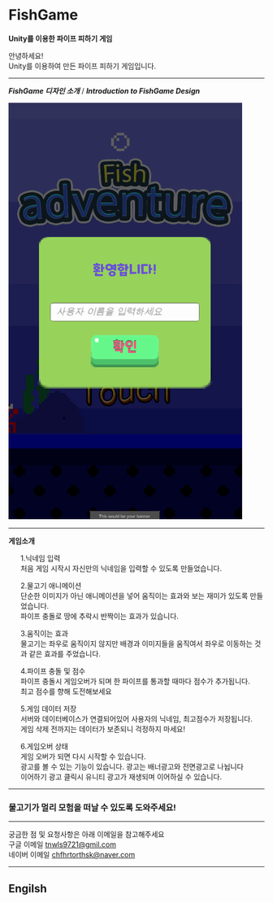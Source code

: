 # FishGame
**Unity를 이용한 파이프 피하기 게임**

안녕하세요! <br>
Unity를 이용하여 만든 파이프 피하기 게임입니다. <br>

***
***FishGame 디자인 소개*** / ***Introduction to FishGame Design***

![switch](./Image/GIF.gif)

***
**게임소개**
<ul> 1.닉네임 입력 <br>
처음 게임 시작시 자신만의 닉네임을 입력할 수 있도록 만들었습니다.<br>
</ul>

<ul> 2.물고기 애니메이션 <br>
단순한 이미지가 아닌 애니메이션을 넣어 움직이는 효과와 보는 재미가 있도록 만들었습니다.<br>
파이프 충돌로 땅에 추락시 반짝이는 효과가 있습니다.<br>
</ul>

<ul> 3.움직이는 효과 <br>
물고기는 좌우로 움직이지 않지만 배경과 이미지들을 움직여서 좌우로 이동하는 것과 같은 효과를 주었습니다.<br>
</ul>

<ul> 4.파이프 충돌 및 점수 <br>
파이프 충돌시 게임오버가 되며 한 파이프를 통과할 때마다 점수가 추가됩니다. <br>
최고 점수를 향해 도전해보세요 <br>
</ul>

<ul> 5.게임 데이터 저장 <br>
서버와 데이터베이스가 연결되어있어 사용자의 닉네임, 최고점수가 저장됩니다. <br>
게임 삭제 전까지는 데이터가 보존되니 걱정하지 마세요! <br>
</ul>

<ul> 6.게임오버 상태 <br>
게임 오버가 되면 다시 시작할 수 있습니다. <br>
광고를 볼 수 있는 기능이 있습니다. 광고는 배너광고와 전면광고로 나뉩니다 <br>
이어하기 광고 클릭시 유니티 광고가 재생되며 이어하실 수 있습니다. <br>
</ul>

***

### 물고기가 멀리 모험을 떠날 수 있도록 도와주세요!

***

궁금한 점 및 요청사항은 아래 이메일을 참고해주세요<br>
구글 이메일 tnwls9721@gmil.com<br>
네이버 이메일 chfhrtorthsk@naver.com<br>

***
## Engilsh